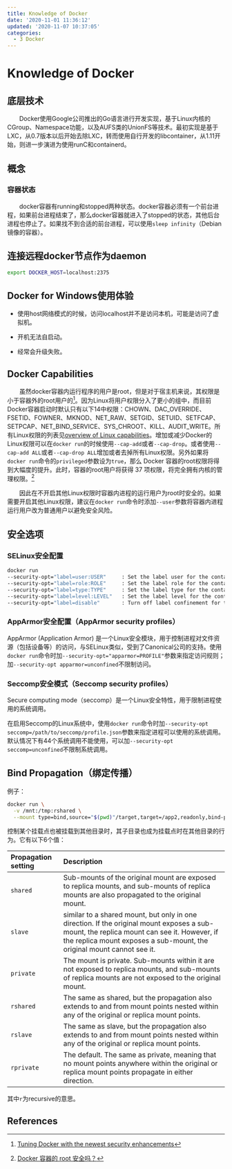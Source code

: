 ```yaml
---
title: Knowledge of Docker
date: '2020-11-01 11:36:12'
updated: '2020-11-07 10:37:05'
categories:
  - 3 Docker
---
```

# Knowledge of Docker

## 底层技术

　　Docker使用Google公司推出的Go语言进行开发实现，基于Linux内核的CGroup、Namespace功能，以及AUFS类的UnionFS等技术。最初实现是基于LXC，从0.7版本以后开始去除LXC，转而使用自行开发的libcontainer，从1.11开始，则进一步演进为使用runC和containerd。

## 概念

###  容器状态

　　docker容器有running和stopped两种状态。docker容器必须有一个前台进程，如果前台进程结束了，那么docker容器就进入了stopped的状态，其他后台进程也停止了。如果找不到合适的前台进程，可以使用`sleep infinity`（Debian镜像的容器）。
## 连接远程docker节点作为daemon

```sh
export DOCKER_HOST=localhost:2375
```

## Docker for Windows使用体验

- 使用host网络模式的时候，访问localhost并不是访问本机，可能是访问了虚拟机。

- 开机无法自启动。

- 经常会升级失败。

## Docker Capabilities
　　虽然docker容器内运行程序的用户是root，但是对于宿主机来说，其权限是小于容器外的root用户的[^1]。因为Linux将用户权限分入了更小的组中，而目前Docker容器启动时默认只有以下14中权限：CHOWN、DAC_OVERRIDE、FSETID、FOWNER、MKNOD、NET_RAW、SETGID、SETUID、SETFCAP、SETPCAP、NET_BIND_SERVICE、SYS_CHROOT、KILL、AUDIT_WRITE。所有Linux权限的列表见[overview of Linux capabilities](http://man7.org/linux/man-pages/man7/capabilities.7.html)。增加或减少Docker的Linux权限可以在`docker run`的时候使用`--cap-add`或者`--cap-drop`。或者使用`--cap-add ALL`或者`--cap-drop ALL`增加或者去掉所有Linux权限。另外如果将`docker run`命令的`privileged`参数设为`true`，那么 Docker 容器的root权限将得到大幅度的提升。此时，容器的root用户将获得 37 项权限，将完全拥有内核的管理权限。[^2]

　　因此在不开启其他Linux权限时容器内进程的运行用户为root时安全的。如果需要开启其他Linux权限，建议在`docker run`命令时添加`--user`参数将容器内进程运行用户改为普通用户以避免安全风险。

## 安全选项
### SELinux安全配置

```sh
docker run
--security-opt="label=user:USER"     : Set the label user for the container
--security-opt="label=role:ROLE"     : Set the label role for the container
--security-opt="label=type:TYPE"     : Set the label type for the container
--security-opt="label=level:LEVEL"   : Set the label level for the container
--security-opt="label=disable"       : Turn off label confinement for the container
```

### AppArmor安全配置（AppArmor security profiles）

AppArmor (Application Armor) 是一个Linux安全模块，用于控制进程对文件资源（包括设备等）的访问，与SELinux类似，受到了Canonical公司的支持。使用`docker run`命令时加`--security-opt="apparmor=PROFILE"`参数来指定访问规则；加`--security-opt apparmor=unconfined`不限制访问。

### Seccomp安全模式（Seccomp security profiles）

Secure computing mode（seccomp）是一个Linux安全特性，用于限制进程使用的系统调用。

在启用Seccomp的Linux系统中，使用`docker run`命令时加`--security-opt seccomp=/path/to/seccomp/profile.json`参数来指定进程可以使用的系统调用。默认情况下有44个系统调用不能使用，可以加`--security-opt seccomp=unconfined`不限制系统调用。

## Bind Propagation（绑定传播）

例子：

```sh
docker run \
  -v /mnt:/tmp:rshared \
  --mount type=bind,source="$(pwd)"/target,target=/app2,readonly,bind-propagation=rslave \
```

控制某个挂载点也被挂载到其他目录时，其子目录也成为挂载点时在其他目录的行为。它有以下6个值：

| Propagation setting | Description                                                  |
| :------------------ | :----------------------------------------------------------- |
| `shared`            | Sub-mounts of the original mount are exposed to replica mounts, and sub-mounts of replica mounts are also propagated to the original mount. |
| `slave`             | similar to a shared mount, but only in one direction. If the original mount exposes a sub-mount, the replica mount can see it. However, if the replica mount exposes a sub-mount, the original mount cannot see it. |
| `private`           | The mount is private. Sub-mounts within it are not exposed to replica mounts, and sub-mounts of replica mounts are not exposed to the original mount. |
| `rshared`           | The same as shared, but the propagation also extends to and from mount points nested within any of the original or replica mount points. |
| `rslave`            | The same as slave, but the propagation also extends to and from mount points nested within any of the original or replica mount points. |
| `rprivate`          | The default. The same as private, meaning that no mount points anywhere within the original or replica mount points propagate in either direction. |

其中`r`为recursive的意思。

## References

[^1]: [Tuning Docker with the newest security enhancements](https://opensource.com/business/15/3/docker-security-tuning)
[^2]: [Docker 容器的 root 安全吗？](https://guide.daocloud.io/dcs/docker-root-9153994.html)
